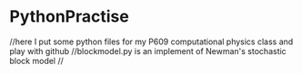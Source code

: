# PythonPractise
//here I put some python files for my P609 computational physics class and play with github 
//blockmodel.py is an implement of Newman's stochastic block model
//

